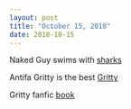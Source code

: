 ```yaml
---
layout: post
title: "October 15, 2018"
date: 2018-10-15
---
```

Naked Guy swims with [sharks](https://www.cbc.ca/news/canada/toronto/man-goes-skinny-dipping-with-sharks-at-ripleys-aquarium-1.4862945)

Antifa Gritty is the best [Gritty](https://mobile.twitter.com/ScaryDaveDC/status/1051455005386002434/photo/4)

Gritty fanfic [book](https://www.booksie.com/571739-the-gritty-of-brotherly-love)